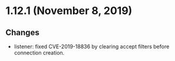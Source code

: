 1.12.1 (November 8, 2019)
=========================

Changes
-------

-   listener: fixed CVE-2019-18836 by clearing accept filters before
    connection creation.

